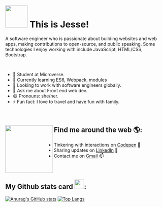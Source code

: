 # <img src="https://media.giphy.com/media/26Fxy3Iz1ari8oytO/giphy.gif" width="70"> This is Jesse!</h2>
<!-- 🏾‍💻 -->

A software engineer who is passionate about building websites and web apps, making contributions to open-source, and public speaking. Some technologies I enjoy working with include JavaScript, HTML/CSS, Bootstrap.

<br/>


- 🔭 Student at Microverse.
- 🌱 Currently learning ES6, Webpack, modules
- 👯 Looking to work with software engineers globally.
- 💬 Ask me about Front end web dev.
- 😄 Pronouns: she/her.
- ⚡ Fun fact: I love to travel and have fun with family.
<br/>

## Find me around the web 🌎: <a href="https://github.com/Hedevedup"><img align="left" width="150" height="150" src="https://github.com/M0nica/M0nica/blob/main/octomonica/m0nica-octocat-rotating.gif?raw=true"></a>
- Tinkering with interactions on <a href="https://codepen.io/favourezeugwa"> Codepen</a> 🏓
- Sharing updates on <a href="https://www.linkedin.com/in/favour-amarachi-ezeugwa-a5bb31149/">LinkedIn</a> 💼
- Contact me on <a href="favourezeugwa@gmail.com/">Gmail</a> 📫

<br/>

## My Github stats card <img src="https://media.giphy.com/media/THICzXhqZItpoFX7aD/giphy.gif" width="30">:
[![Anurag's GitHub stats](https://github-readme-stats.vercel.app/api?username=HEDevedUp&count_private=true&show_icons=true&theme=moltack&border_radius=20)](https://github.com/anuraghazra/github-readme-stats) [![Top Langs](https://github-readme-stats.vercel.app/api/top-langs/?username=Favourezeugwa&layout=compact&theme=moltack&border_radius=15&card_width=250)](https://github.com/anuraghazra/github-readme-stats)
